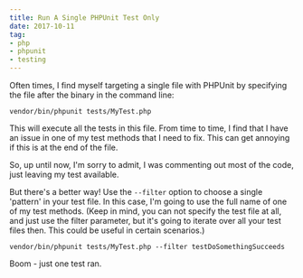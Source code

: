 ```yaml
---
title: Run A Single PHPUnit Test Only
date: 2017-10-11
tag:
- php
- phpunit
- testing
---
```

Often times, I find myself targeting a single file with PHPUnit by specifying the file after the binary in the command line:

<!--more-->

`vendor/bin/phpunit tests/MyTest.php`

This will execute all the tests in this file.  From time to time, I find that I have an issue in one of my test methods that I need to fix.  This can get annoying if this is at the end of the file.

So, up until now, I'm sorry to admit, I was commenting out most of the code, just leaving my test available.

But there's a better way!  Use the `--filter` option to choose a single 'pattern' in your test file.  In this case, I'm going to use the full name of one of my test methods.  (Keep in mind, you can not specify the test file at all, and just use the filter parameter, but it's going to iterate over all your test files then.  This could be useful in certain scenarios.)

`vendor/bin/phpunit tests/MyTest.php --filter testDoSomethingSucceeds`

Boom - just one test ran.